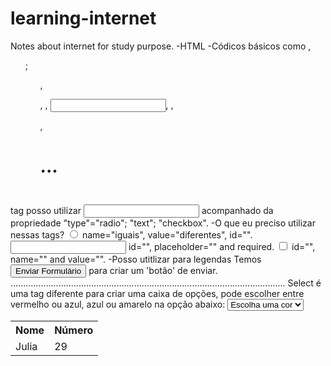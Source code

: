 # learning-internet
Notes about internet for study purpose.
-HTML
  -Códicos básicos como <table>, <ol>;<ul>, <form>, <a>, <input>, <label>, <p>, <h1>...  
<table>
  <tr>
  <th>Nome</th>
  <th>Número</th>
  <tr>
  <tr>
  <td>Julia</td>
  <td> 29  </td> 
  </tr>
tag <form> posso utilizar <input> acompanhado da propriedade "type"="radio"; "text"; "checkbox".
  -O que eu preciso utilizar nessas tags? 
<input type="radio"> name="iguais", value="diferentes", id="".
<input type="text"> id="", placeholder="" and required. 
<input type="checkbox"> id="", name="" and value="". 
  -Posso utitlizar <label for=""> para legendas 
Temos <input type="submit" value="Enviar Formulário"> para criar um 'botão' de enviar.
.............................................................................................................
Select é uma tag diferente para criar uma caixa de opções, pode escolher entre vermelho ou azul, azul ou amarelo na opção abaixo:
  <select name="cores">
    <option value="Escolha uma cor" selected disabled>Escolha uma cor</option>
    <option value="vermelho">vermelho</option>
    <option value="amarelo">amarelo</option>
    <option value="azul">azul</option>
  </select>
